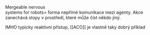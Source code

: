 Mergeable nervous  
systems for robots= forma nepřímé komunikace mezi agenty. Akce zanechává stopy v prostředí, které může číst někdo jiný. 

IMHO typicky reaktivní přístup, [[ACO]] je vlastně taky dobrý příklad